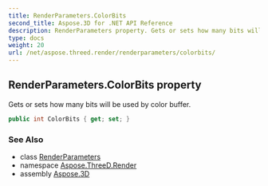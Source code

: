 ```yaml
---
title: RenderParameters.ColorBits
second_title: Aspose.3D for .NET API Reference
description: RenderParameters property. Gets or sets how many bits will be used by color buffer
type: docs
weight: 20
url: /net/aspose.threed.render/renderparameters/colorbits/
---
```

## RenderParameters.ColorBits property

Gets or sets how many bits will be used by color buffer.

```csharp
public int ColorBits { get; set; }
```

### See Also

* class [RenderParameters](../)
* namespace [Aspose.ThreeD.Render](../../../aspose.threed.render/)
* assembly [Aspose.3D](../../../)


